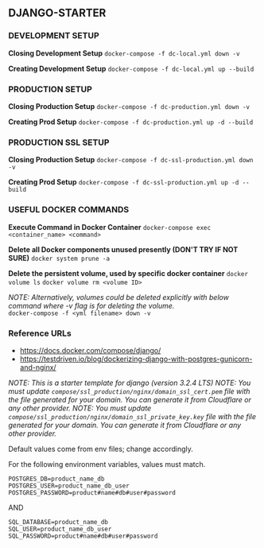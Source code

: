 ## DJANGO-STARTER

### DEVELOPMENT SETUP

**Closing Development Setup**
`docker-compose -f dc-local.yml down -v`

**Creating Development Setup**
`docker-compose -f dc-local.yml up --build`

### PRODUCTION SETUP

**Closing Production Setup**
`docker-compose -f dc-production.yml down -v`

**Creating Prod Setup**
`docker-compose -f dc-production.yml up -d --build`

### PRODUCTION SSL SETUP

**Closing Production Setup**
`docker-compose -f dc-ssl-production.yml down -v`

**Creating Prod Setup**
`docker-compose -f dc-ssl-production.yml up -d --build`

### USEFUL DOCKER COMMANDS

**Execute Command in Docker Container**
`docker-compose exec <container_name> <command>`

**Delete all Docker components unused presently (DON'T TRY IF NOT SURE)**
`docker system prune -a`

**Delete the persistent volume, used by specific docker container**
`docker volume ls`
`docker volume rm <volume ID>`

*NOTE: Alternatively, volumes could be deleted explicitly with below command where -v flag is for deleting the
volume.*  
`docker-compose -f <yml filename> down -v`

### Reference URLs

- https://docs.docker.com/compose/django/
- https://testdriven.io/blog/dockerizing-django-with-postgres-gunicorn-and-nginx/

*NOTE: This is a starter template for django (version 3.2.4 LTS)*
*NOTE: You must update `compose/ssl_production/nginx/domain_ssl_cert.pem` file with the file generated for your domain.
You can generate it from Cloudflare or any other provider.*
*NOTE: You must update `compose/ssl_production/nginx/domain_ssl_private_key.key` file with the file generated for your
domain. You can generate it from Cloudflare or any other provider.*

Default values come from env files; change accordingly.

For the following environment variables, values must match.

```
POSTGRES_DB=product_name_db
POSTGRES_USER=product_name_db_user
POSTGRES_PASSWORD=product#name#db#user#password
```

AND

```
SQL_DATABASE=product_name_db
SQL_USER=product_name_db_user
SQL_PASSWORD=product#name#db#user#password
```